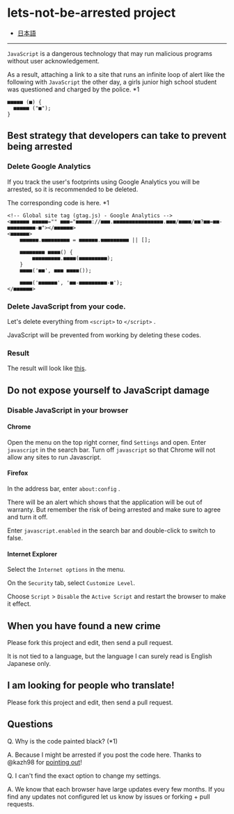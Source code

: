 # lets-not-be-arrested project

- [日本語](README.ja.md)

----

`JavaScript` is a dangerous technology that may run malicious programs without user acknowledgement.

As a result, attaching a link to a site that runs an infinite loop of alert like the following with `JavaScript` the other day, a girls junior high school student was questioned and charged by the police. *1

```
■■■■■ (■) {
  ■■■■■ ("■");
}
```


## Best strategy that developers can take to prevent being arrested

### Delete Google Analytics

If you track the user's footprints using Google Analytics you will be arrested, so it is recommended to be deleted.

The corresponding code is here. *1

```
<!-- Global site tag (gtag.js) - Google Analytics -->
<■■■■■■ ■■■■■="" ■■■="■■■■■://■■■.■■■■■■■■■■■■■■■■.■■■/■■■■/■■?■■=■■-■■■■■■■■■-■"></■■■■■■>
<■■■■■■>
    ■■■■■■.■■■■■■■■■ = ■■■■■■.■■■■■■■■■ || [];

    ■■■■■■■■ ■■■■() {
        ■■■■■■■■■.■■■■(■■■■■■■■■);
    }
    ■■■■('■■', ■■■ ■■■■());

    ■■■■('■■■■■■', '■■-■■■■■■■■■-■');
</■■■■■■>
```


### Delete JavaScript from your code.
Let's delete everything from `<script>` to `</script>` .

JavaScript will be prevented from working by deleting these codes.

### Result
The result will look like [this](https://github.com/yoshi1125hisa/lets-not-be-arrested/blob/master/app.js).

## Do not expose yourself to JavaScript damage

### Disable JavaScript in your browser

#### Chrome
Open the menu on the top right corner, find `Settings` and open. Enter `javascript` in the search bar. Turn off `javascript` so that Chrome will not allow any sites to run Javascript.

#### Firefox
In the address bar, enter `about:config` .

There will be an alert which shows that the application will be out of warranty.
But remember the risk of being arrested and make sure to agree and turn it off.

Enter `javascript.enabled` in the search bar and double-click to switch to false.

#### Internet Explorer
Select the `Internet options` in the menu.

On the `Security` tab, select `Customize Level`.

Choose `Script` > `Disable` the `Active Script` and restart the browser to make it effect.

## When you have found a new crime
Please fork this project and edit, then send a pull request.

It is not tied to a language, but the language I can surely read is English Japanese only.

## I am looking for people who translate!
Please fork this project and edit, then send a pull request.

## Questions

Q. Why is the code painted black? (*1)

A. Because I might be arrested if you post the code here.
   Thanks to @kazh98 for [pointing out](https://github.com/yoshi1125hisa/lets-not-be-arrested/pull/2)!

Q. I can't find the exact option to change my settings.

A. We know that each browser have large updates every few months. If you find any updates not configured let us know by issues or forking + pull requests.
